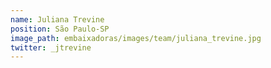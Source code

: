 ```yaml
---
name: Juliana Trevine
position: São Paulo-SP
image_path: embaixadoras/images/team/juliana_trevine.jpg 
twitter: _jtrevine
---
```

